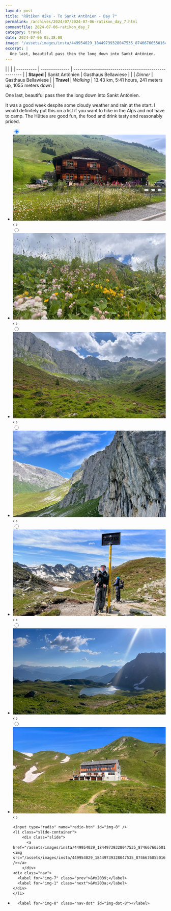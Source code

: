 ```yaml
---
layout: post
title: "Rätikon Hike - To Sankt Antönien - Day 7"
permalink: /archives/2024/07/2024-07-06-ratikon_day_7.html
commentfile: 2024-07-06-ratikon_day_7
category: travel
date: 2024-07-06 05:38:00
image: "/assets/images/insta/449954029_18449739328047535_8746676055016498715_n_18111505228388484.jpg"
excerpt: |
  One last, beautiful pass then the long down into Sankt Antönien.
---
```


|            |                |
| ---------- | -------------- | ----------------------------------------------------- |
| **Stayed** | Sankt Antönien | Gasthaus Bellawiese                                   |
|            | _Dinner_       | Gasthaus Bellawiese                                   |
| **Travel** | _Walking_      | 13.43 km, 5:41 hours, 241 meters up, 1055 meters down |

One last, beautiful pass then the long down into Sankt Antönien.

It was a good week despite some cloudy weather and rain at the start. I would definitely put this on a list if you want to hike in the Alps and not have to camp. The Hüttes are good fun, the food and drink tasty and reasonably priced.

<ul class="slides">
    <input type="radio" name="radio-btn" id="img-1" checked="checked" />
    <li class="slide-container">
        <div class="slide">
          <a href="/assets/images/insta/450356984_18449739340047535_5798961639231195271_n_18257855950221700.jpg"><img src="/assets/images/insta/450356984_18449739340047535_5798961639231195271_n_18257855950221700.jpg" /></a>
        </div>
    <div class="nav">
      <label for="img-8" class="prev">&#x2039;</label>
      <label for="img-2" class="next">&#x203a;</label>
    </div>
    </li>
        <input type="radio" name="radio-btn" id="img-2"  />
    <li class="slide-container">
        <div class="slide">
          <a href="/assets/images/insta/450332254_18449739349047535_5730071547675629206_n_18021561191465768.jpg"><img src="/assets/images/insta/450332254_18449739349047535_5730071547675629206_n_18021561191465768.jpg" /></a>
        </div>
    <div class="nav">
      <label for="img-1" class="prev">&#x2039;</label>
      <label for="img-3" class="next">&#x203a;</label>
    </div>
    </li>
        <input type="radio" name="radio-btn" id="img-3"  />
    <li class="slide-container">
        <div class="slide">
          <a href="/assets/images/insta/449986823_18449739358047535_8308321027313925974_n_17879900064091254.jpg"><img src="/assets/images/insta/449986823_18449739358047535_8308321027313925974_n_17879900064091254.jpg" /></a>
        </div>
    <div class="nav">
      <label for="img-2" class="prev">&#x2039;</label>
      <label for="img-4" class="next">&#x203a;</label>
    </div>
    </li>
        <input type="radio" name="radio-btn" id="img-4"  />
    <li class="slide-container">
        <div class="slide">
          <a href="/assets/images/insta/449932640_18449739373047535_8028320135367466090_n_17859411984144813.jpg"><img src="/assets/images/insta/449932640_18449739373047535_8028320135367466090_n_17859411984144813.jpg" /></a>
        </div>
    <div class="nav">
      <label for="img-3" class="prev">&#x2039;</label>
      <label for="img-5" class="next">&#x203a;</label>
    </div>
    </li>
        <input type="radio" name="radio-btn" id="img-5"  />
    <li class="slide-container">
        <div class="slide">
          <a href="/assets/images/insta/449979362_18449739400047535_1328109625101431917_n_18081790315489431.jpg"><img src="/assets/images/insta/449979362_18449739400047535_1328109625101431917_n_18081790315489431.jpg" /></a>
        </div>
    <div class="nav">
      <label for="img-4" class="prev">&#x2039;</label>
      <label for="img-6" class="next">&#x203a;</label>
    </div>
    </li>
        <input type="radio" name="radio-btn" id="img-6"  />
    <li class="slide-container">
        <div class="slide">
          <a href="/assets/images/insta/450330254_18449739388047535_3197574416537125763_n_18049738099697507.jpg"><img src="/assets/images/insta/450330254_18449739388047535_3197574416537125763_n_18049738099697507.jpg" /></a>
        </div>
    <div class="nav">
      <label for="img-5" class="prev">&#x2039;</label>
      <label for="img-7" class="next">&#x203a;</label>
    </div>
    </li>
        <input type="radio" name="radio-btn" id="img-7"  />
    <li class="slide-container">
        <div class="slide">
          <a href="/assets/images/insta/449981305_18449739412047535_8210213442162684344_n_18038662213801508.jpg"><img src="/assets/images/insta/449981305_18449739412047535_8210213442162684344_n_18038662213801508.jpg" /></a>
        </div>
    <div class="nav">
      <label for="img-6" class="prev">&#x2039;</label>
      <label for="img-8" class="next">&#x203a;</label>
    </div>
    </li>
    
    <input type="radio" name="radio-btn" id="img-8" />
    <li class="slide-container">
        <div class="slide">
          <a href="/assets/images/insta/449954029_18449739328047535_8746676055016498715_n_18111505228388484.jpg"><img src="/assets/images/insta/449954029_18449739328047535_8746676055016498715_n_18111505228388484.jpg" /></a>
        </div>
    <div class="nav">
      <label for="img-7" class="prev">&#x2039;</label>
      <label for="img-1" class="next">&#x203a;</label>
    </div>
    </li>
			
<li class="nav-dots">
      <label for="img-1" class="nav-dot" id="img-dot-1"></label>
      <label for="img-2" class="nav-dot" id="img-dot-2"></label>
      <label for="img-3" class="nav-dot" id="img-dot-3"></label>
      <label for="img-4" class="nav-dot" id="img-dot-4"></label>
      <label for="img-5" class="nav-dot" id="img-dot-5"></label>
      <label for="img-6" class="nav-dot" id="img-dot-6"></label>
      <label for="img-7" class="nav-dot" id="img-dot-7"></label>

      <label for="img-8" class="nav-dot" id="img-dot-8"></label>

</li>
</ul>

